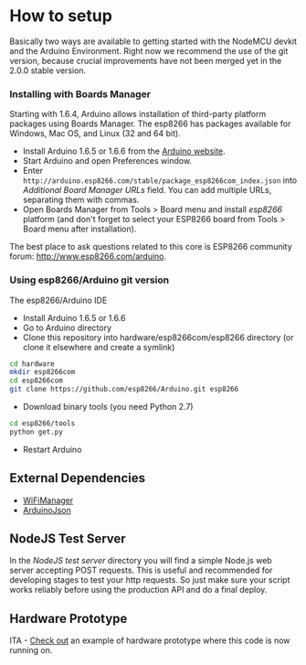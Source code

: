 # How to setup

Basically two ways are available to getting started with the NodeMCU devkit and the Arduino Environment. Right now we recommend the use of the git version, because crucial improvements have not been merged yet in the 2.0.0 stable version.

### Installing with Boards Manager ###

Starting with 1.6.4, Arduino allows installation of third-party platform packages using Boards Manager. The esp8266 has packages available for Windows, Mac OS, and Linux (32 and 64 bit).

- Install Arduino 1.6.5 or 1.6.6 from the [Arduino website](http://www.arduino.cc/en/main/software).
- Start Arduino and open Preferences window.
- Enter ```http://arduino.esp8266.com/stable/package_esp8266com_index.json``` into *Additional Board Manager URLs* field. You can add multiple URLs, separating them with commas.
- Open Boards Manager from Tools > Board menu and install *esp8266* platform (and don't forget to select your ESP8266 board from Tools > Board menu after installation).

The best place to ask questions related to this core is ESP8266 community forum: http://www.esp8266.com/arduino.

### Using esp8266/Arduino git version

The esp8266/Arduino IDE 

- Install Arduino 1.6.5 or 1.6.6
- Go to Arduino directory
- Clone this repository into hardware/esp8266com/esp8266 directory (or clone it elsewhere and create a symlink)
```bash
cd hardware
mkdir esp8266com
cd esp8266com
git clone https://github.com/esp8266/Arduino.git esp8266
```
- Download binary tools (you need Python 2.7)
```bash
cd esp8266/tools
python get.py
```
- Restart Arduino


## External Dependencies

- [WiFiManager](https://github.com/tzapu/WiFiManager/)
- [ArduinoJson](https://github.com/bblanchon/ArduinoJson)

## NodeJS Test Server

In the *NodeJS test server* directory you will find a simple Node.js web server accepting POST requests. This is useful and recommended for developing stages to test your http requests. So just make sure your script works reliably before using the production API and do a final deploy.

## Hardware Prototype

ITA - [Check out](http://www.hackerstribe.com/2016/costruire-un-sismometro-digitale-con-esp8266-nodemcu-e-mpu-6050/) an example of hardware prototype where this code is now running on.
